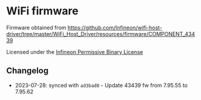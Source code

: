 # WiFi firmware

Firmware obtained from https://github.com/Infineon/wifi-host-driver/tree/master/WiFi_Host_Driver/resources/firmware/COMPONENT_43439

Licensed under the [Infineon Permissive Binary License](./LICENSE-permissive-binary-license-1.0.txt)

## Changelog

* 2023-07-28: synced with `ad3bad0` - Update 43439 fw from 7.95.55 to 7.95.62
